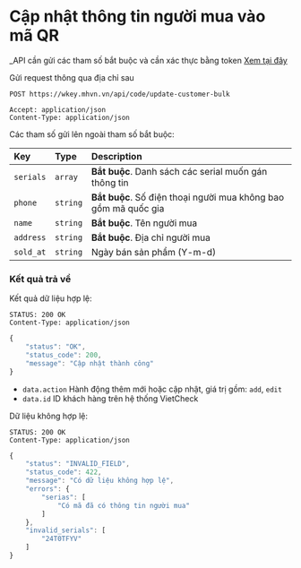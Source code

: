 # Cập nhật thông tin người mua vào mã QR

_API cần gửi các tham số bắt buộc và cần xác thực bằng token [Xem tại đây](README.md)

Gửi request thông qua địa chỉ sau
 ```http
POST https://wkey.mhvn.vn/api/code/update-customer-bulk

Accept: application/json
Content-Type: application/json
```

Các tham số gửi lên ngoài tham số bắt buộc:

| Key | Type | Description |
| :--- | :--- | :--- |
| `serials` | `array` | **Bắt buộc**. Danh sách các serial muốn gán thông tin |
| `phone` | `string` | **Bắt buộc**. Số điện thoại người mua không bao gồm mã quốc gia |
| `name` | `string` | **Bắt buộc**. Tên người mua |
| `address` | `string` | **Bắt buộc**. Địa chỉ người mua |
| `sold_at` | `string` | Ngày bán sản phẩm (Y-m-d) |

### Kết quả trả về
Kết quả dữ liệu hợp lệ:
 ```http
STATUS: 200 OK
Content-Type: application/json
```
```javascript
{
    "status": "OK",
    "status_code": 200,
    "message": "Cập nhật thành công"
}
```

- `data.action` Hành động thêm mới hoặc cập nhật, giá trị gồm: `add`, `edit`
- `data.id` ID khách hàng trên hệ thống VietCheck

Dữ liệu không hợp lệ:
 ```http
STATUS: 200 OK
Content-Type: application/json
```
```javascript
{
    "status": "INVALID_FIELD",
    "status_code": 422,
    "message": "Có dữ liệu không hợp lệ",
    "errors": {
        "serias": [
            "Có mã đã có thông tin người mua"
        ]
    },
    "invalid_serials": [
        "24T0TFYV"
    ]
}
```
